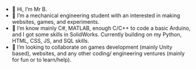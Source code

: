 - 👋 Hi, I’m Mr B.
- 👀 I’m a mechanical engineering student with an interested in making websites, games, and experiments.
- 🌱 I’m know mainly C#, MATLAB, enough C/C++ to code a basic Arduino, and I got some skills in SolidWorks. Currently building on my Python, HTML, CSS, JS, and SQL skills.
- 💞️ I’m looking to collaborate on games development (mainly Unity based), websites, and any other coding/ engineering ventures (mainly for fun or to learn/help).

<!---
RhubarbSaab/RhubarbSaab is a ✨ special ✨ repository because its `README.md` (this file) appears on your GitHub profile.
You can click the Preview link to take a look at your changes.
--->
